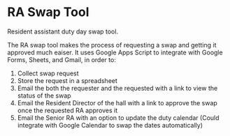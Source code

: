 # RA Swap Tool
Resident assistant duty day swap tool.

The RA swap tool makes the process of requesting a swap and getting it approved much eaiser. It uses Google Apps Script to integrate with Google Forms, Sheets, and Gmail, in order to:

1. Collect swap request
2. Store the request in a spreadsheet
3. Email the both the requester and the requested with a link to view the status of the swap
4. Email the Resident Director of the hall with a link to approve the swap once the requested RA approves it
5. Email the Senior RA with an option to update the duty calendar (Could integrate with Google Calendar to swap the dates automatically)


